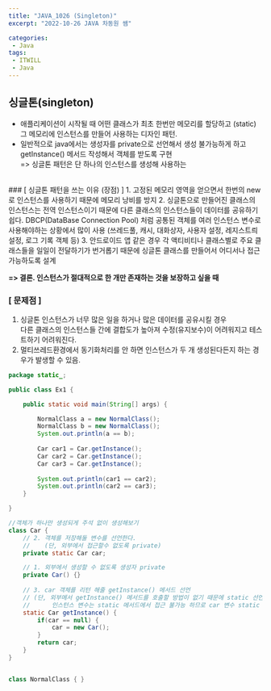 ```yaml
---
title: "JAVA_1026 (Singleton)"
excerpt: "2022-10-26 JAVA 차동원 쌤"

categories:
 - Java
tags:
 - ITWILL
 - Java
---
```


## **싱글톤(singleton)**    
 - 애플리케이션이 시작될 때 어떤 클래스가 최초 한번만 메모리를 할당하고 (static)    
   그 메모리에 인스턴스를 만들어 사용하는 디자인 패턴.   
 - 일반적으로 java에서는 생성자를 private으로 선언해서 생성  불가능하게 하고    
 	 getInstance() 메서드 작성해서 객체를 받도록 구현   
   => 싱글톤 패턴은 단 하나의 인스턴스를 생성해 사용하는    
 <br>	
### [ 싱글톤 패턴을 쓰는 이유 (장점) ]
 1. 고정된 메모리 영역을 얻으면서 한번의 new로 인스턴스를 사용하기 때문에 메모리 낭비를 방지    
 2. 싱글톤으로 만들어진 클래스의 인스턴스는 전역 인스턴스이기 때문에 다른 클래스의 인스턴스들이    
 	  데이터를 공유하기 쉽다. DBCP(DataBase Connection Pool) 처럼 공통된 객체를 여러 인스턴스    
 	  변수로 사용해야하는 상황에서 많이 사용    
 	  (쓰레드풀, 캐시, 대화상자, 사용자 설정, 레지스트릐 설정, 로그 기록 객체 등)    
 3. 안드로이드 앱 같은 경우 각 액티비티나 클래스별로 주요 클래스들을 일일이 전달하기가 번거롭기 때문에    
 	  싱글톤 클래스를 만들어서 어디서나 접근가능하도록 설계    
 <br>

 **=> 결론. 인스턴스가 절대적으로 한 개만 존재하는 것을 보장하고 싶을 때**
 <br>

 ### [ 문제점 ]   
 1. 싱글톤 인스턴스가 너무 많은 일을 하거나 많은 데이터를 공유시킬 경우   
    다른 클래스의 인스턴스들 간에 결합도가 높아져 수정(유지보수)이 어려워지고 테스트하기 어려워진다.    
 2. 멀티쓰레드환경에서 동기화처리를 안 하면 인스턴스가 두 개 생성된다든지 하는 경우가 발생할 수 있음.    

```java
package static_;

public class Ex1 {

	public static void main(String[] args) {

		NormalClass a = new NormalClass();
		NormalClass b = new NormalClass();
		System.out.println(a == b);
		
		Car car1 = Car.getInstance();
		Car car2 = Car.getInstance();
		Car car3 = Car.getInstance();
		
		System.out.println(car1 == car2);
		System.out.println(car2 == car3);
	}

}

//객체가 하나만 생성되게 주석 없이 생성해보기
class Car {
	// 2. 객체를 저장해둘 변수를 선언한다.
	//    (단, 외부에서 접근할수 없도록 private)
	private static Car car;

	// 1. 외부에서 생성할 수 없도록 생성자 private
	private Car() {}
	
	// 3. car 객체를 리턴 해줄 getInstance() 메서드 선언
	// (단, 외부메서 getInstance() 메서드를 호출할 방법이 없기 때문에 static 선언하고
	//      인스턴스 변수는 static 메서드에서 접근 불가능 하므로 car 변수 static 선언)
	static Car getInstance() {
		if(car == null) {
			car = new Car();
		}
		return car;
	}
}


class NormalClass {	}


```
